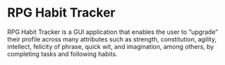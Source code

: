# RPG Habit Tracker

RPG Habit Tracker is a GUI application that enables the user to “upgrade” their profile across many attributes such as strength, constitution, agility, intellect, felicity of phrase, quick wit, and imagination, among others, by completing tasks and following habits.
